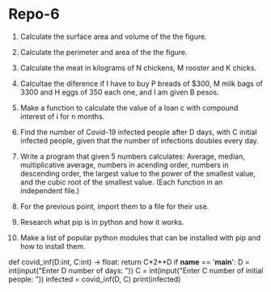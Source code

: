 # Repo-6
1. Calculate the surface area and volume of the the figure.

2. Calculate the perimeter and area of the the figure.

3.  Calculate the meat in kilograms of N chickens, M rooster and K chicks.

4. Calcultae the diference if I have to buy P breads of $300, M milk bags of 3300 and H eggs of 350 each one, and I am given B pesos. 

5. Make a function to calculate the value of a loan c with compound interest of i for n months.

6. Find the number of Covid-19 infected people after D days, with C initial infected people, given that the number of infections doubles every day.

7. Write a program that given 5 numbers calculates: Average, median, multiplicative average, numbers in acending order, numbers in descending order, the largest value to the power of the smallest value, and the cubic root of the smallest value. (Each function in an independent file.)

8. For the previous point, import them to a file for their use.

9. Research what pip is in python and how it works.

10. Make a list of popular python modules that can be installed with pip and how to install them.


def covid_inf(D:int, C:int) -> float:
    return C*2**D
if __name__ == '__main__':
    D = int(input("Enter D number of days: "))
    C = int(input("Enter C number of initial people: "))
    infected = covid_inf(D, C)
    print(infected)
